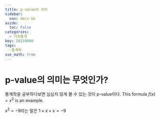 ```yaml
---
title: p-value의 의미
sidebar:
  nav: docs-ko
aside:
  toc: False
categories:
  - 기초통계
key: 20210808
tags: 
  -통계학
use_math: true
---
```

# p-value의 의미는 무엇인가?
통계학을 공부하다보면 심심치 않게 볼 수 있는 것이 p-value이다.
This formula $f(x) = x^2$ is an example.

$x^2=-9$라는 말은 $1\times x\times x=-9$
